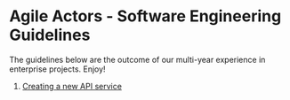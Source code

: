 # Agile Actors - Software Engineering Guidelines

The guidelines below are the outcome of our multi-year experience in enterprise projects. Enjoy!

1. [Creating a new API service](how-to-create-api.md)
